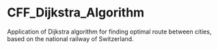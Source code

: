 # CFF_Dijkstra_Algorithm
Application of Dijkstra algorithm for finding optimal route between cities, based on the national railway of Switzerland.
